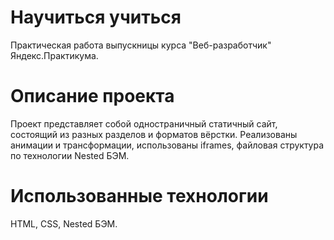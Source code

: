 # Научиться учиться
Практическая работа выпускницы курса "Веб-разработчик" Яндекс.Практикума.

# Описание проекта
Проект представляет собой одностраничный статичный сайт, состоящий из разных разделов и форматов вёрстки.
Реализованы анимации и трансформации, использованы iframes, файловая структура по технологии Nested БЭМ.

# Использованные технологии
HTML, CSS, Nested БЭМ.
